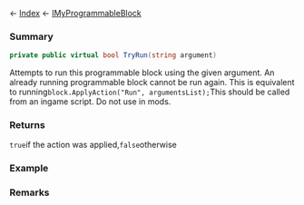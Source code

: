← [Index](Api-Index) ← [IMyProgrammableBlock](Sandbox.ModAPI.Ingame.IMyProgrammableBlock)

### Summary

```csharp
private public virtual bool TryRun(string argument)
```

Attempts to run this programmable block using the given argument. An already running programmable block cannot be run again. This is equivalent to running`block.ApplyAction("Run", argumentsList);`This should be called from an ingame script. Do not use in mods.

### Returns

`true`if the action was applied,`false`otherwise

### Example

### Remarks

